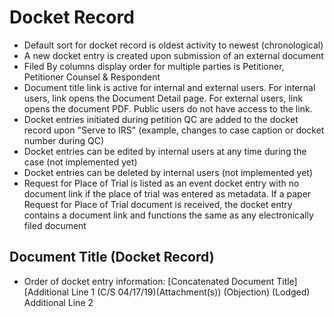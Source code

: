 # Docket Record 
* Default sort for docket record is oldest activity to newest (chronological) 
* A new docket entry is created upon submission of an external document 
* Filed By columns display order for multiple parties is Petitioner, Petitioner Counsel & Respondent 
* Document title link is active for internal and external users. For internal users, link opens the Document Detail page. For external users, link opens the document PDF. Public users do not have access to the link.
* Docket entries initiated during petition QC are added to the docket record upon "Serve to IRS" (example, changes to case caption or docket number during QC)
* Docket entries can be edited by internal users at any time during the case (not implemented yet)
* Docket entries can be deleted by internal users (not implemented yet)
* Request for Place of Trial is listed as an event docket entry with no document link if the place of trial was entered as metadata. If a paper Request for Place of Trial document is received, the docket entry contains a document link and functions the same as any electronically filed document 


## Document Title (Docket Record) 
* Order of docket entry information: [Concatenated Document Title] [Additional Line 1 (C/S 04/17/19)(Attachment(s)) (Objection) (Lodged) Additional Line 2 